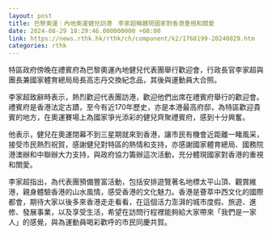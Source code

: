 ```yaml
---
layout: post
title: 巴黎奧運｜內地奧運健兒訪港　李家超稱體現國家對香港重視和關愛
date: 2024-08-29 18:29:46.000000000 +08:00
link: https://news.rthk.hk/rthk/ch/component/k2/1768199-20240829.htm
categories: rthk
---
```


特區政府傍晚在禮賓府為巴黎奧運內地健兒代表團舉行歡迎會，行政長官李家超與團長兼國家體育總局局長高志丹交換紀念品，其後與運動員大合照。

李家超致辭時表示，熱烈歡迎代表團訪港，歡迎他們出席在禮賓府舉行的歡迎會。禮賓府是香港法定古蹟，至今有近170年歷史，亦是本港最高府邸，為特區歡迎貴賓的地方，在奧運賽場上為國家爭光添彩的健兒齊聚禮賓府，感到十分興奮。

他表示，健兒在奧運閉幕不到三星期就來到香港，讓市民有機會近距離一睹風采，接受市民熱烈祝賀，感謝健兒對特區的熱情和支持，亦感謝國家體育總局、國務院港澳辦和中聯辦大力支持，與政府協力籌辦這次活動，充分體現國家對香港的重視和關愛。

李家超指出，為代表團預備豐富活動，包括安排遊覽著名地標太平山頂、觀賞維港，親身體驗香港的山水風情，感受香港的文化魅力。香港是薈萃中西文化的國際都會，期待大家以後多來香港走走看看，在這個活力澎湃的城市度假、旅遊、進修、發展事業，以及享受生活，希望在訪問行程裡能夠給大家帶來「我們是一家人」的感覺，與為運動員喝彩歡呼的市民同慶共賀。
